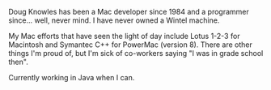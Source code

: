 

Doug Knowles has been a Mac developer since 1984 and a programmer since... well, never mind.  I have never owned a Wintel machine.

My Mac efforts that have seen the light of day include Lotus 1-2-3 for Macintosh and Symantec C++ for PowerMac (version 8).  There are other things I'm proud of, but I'm sick of co-workers saying "I was in grade school then".

Currently working in Java when I can.
